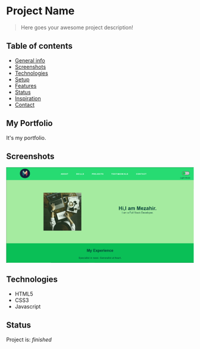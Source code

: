# Project Name
> Here goes your awesome project description!

## Table of contents
* [General info](#general-info)
* [Screenshots](#screenshots)
* [Technologies](#technologies)
* [Setup](#setup)
* [Features](#features)
* [Status](#status)
* [Inspiration](#inspiration)
* [Contact](#contact)

## My Portfolio
It's my portfolio.

## Screenshots
![Example screenshot](./img/portfolio.PNG)

## Technologies
* HTML5
* CSS3
* Javascript

## Status
Project is: _finished_
